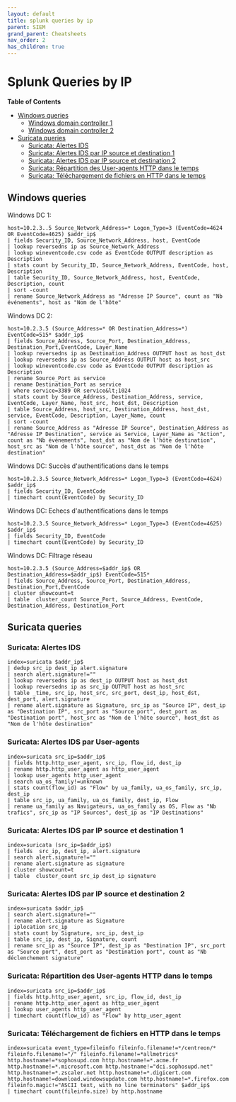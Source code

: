 ```yaml
---
layout: default
title: splunk queries by ip
parent: SIEM
grand_parent: Cheatsheets
nav_order: 2
has_children: true
---
```


# Splunk Queries by IP

**Table of Contents**

 - [Windows queries ](##windows-queries)
   - [Windows domain controller 1 ](##windows-dc-1)
   - [Windows domain controller 2 ](##windows-dc-2)
 - [Suricata queries ](##suricata-queries)
   - [Suricata: Alertes IDS](##suricata:-alertes-ids)
   - [Suricata: Alertes IDS par IP source et destination 1](##suricata-alertes-ids-par-ip-source-et-destination-1)
   - [Suricata: Alertes IDS par IP source et destination 2](##suricata:-alertes-ids-par-ip-source-et-destination-2)
   - [Suricata: Répartition des User-agents HTTP dans le temps](##suricata:repartition-des-user-agents-htt-dans-le-temps)
   - [Suricata: Téléchargement de fichiers en HTTP dans le temps](##suricata:-telechargement-de-fichiers-en-htt-dans-le-temps)


## Windows queries

Windows DC 1:
```
host=10.2.3..5 Source_Network_Address=* Logon_Type=3 (EventCode=4624 OR EventCode=4625) $addr_ip$
| fields Security_ID, Source_Network_Address, host, EventCode
| lookup reversedns ip as Source_Network_Address
| lookup wineventcode.csv code as EventCode OUTPUT description as Description
| stats count by Security_ID, Source_Network_Address, EventCode, host, Description
| table Security_ID, Source_Network_Address, host, EventCode, Description, count
| sort -count
| rename Source_Network_Address as "Adresse IP Source", count as "Nb événements", host as "Nom de l'hôte"
```

Windows DC 2:
```
host=10.2.3.5 (Source_Address=* OR Destination_Address=*) EventCode=515* $addr_ip$
| fields Source_Address, Source_Port, Destination_Address, Destination_Port,EventCode, Layer_Name
| lookup reversedns ip as Destination_Address OUTPUT host as host_dst
| lookup reversedns ip as Source_Address OUTPUT host as host_src
| lookup wineventcode.csv code as EventCode OUTPUT description as Description
| rename Source_Port as service
| rename Destination_Port as service
| where service=3389 OR service&lt;1024
| stats count by Source_Address, Destination_Address, service, EventCode, Layer_Name, host_src, host_dst, Description
| table Source_Address, host_src, Destination_Address, host_dst, service, EventCode, Description, Layer_Name, count
| sort -count
| rename Source_Address as "Adresse IP Source", Destination_Address as "Adresse IP Destination", service as Service, Layer_Name as "Action", count as "Nb événements", host_dst as "Nom de l'hôte destination", host_src as "Nom de l'hôte source", host_dst as "Nom de l'hôte destination"
```

Windows DC: Succès d'authentifications dans le temps
```
host=10.2.3.5 Source_Network_Address=* Logon_Type=3 (EventCode=4624)  $addr_ip$
| fields Security_ID, EventCode
| timechart count(EventCode) by Security_ID
```

Windows DC: Echecs d'authentifications dans le temps
```
host=10.2.3.5 Source_Network_Address=* Logon_Type=3 (EventCode=4625)  $addr_ip$
| fields Security_ID, EventCode
| timechart count(EventCode) by Security_ID
```

Windows DC: Filtrage réseau
```
host=10.2.3.5 (Source_Address=$addr_ip$ OR Destination_Address=$addr_ip$) EventCode=515*
| fields Source_Address, Source_Port, Destination_Address, Destination_Port,EventCode
| cluster showcount=t
| table  cluster_count Source_Port, Source_Address, EventCode, Destination_Address, Destination_Port
```

## Suricata queries

### Suricata: Alertes IDS
```
index=suricata $addr_ip$
| dedup src_ip dest_ip alert.signature
| search alert.signature!=""
| lookup reversedns ip as dest_ip OUTPUT host as host_dst
| lookup reversedns ip as src_ip OUTPUT host as host_src
| table _time, src_ip, host_src, src_port, dest_ip, host_dst, dest_port, alert.signature
| rename alert.signature as Signature, src_ip as "Source IP", dest_ip as "Destination IP", src_port as "Source port", dest_port as "Destination port", host_src as "Nom de l'hôte source", host_dst as "Nom de l'hôte destination"
```
### Suricata: Alertes IDS par User-agents
```
index=suricata src_ip=$addr_ip$
| fields http.http_user_agent, src_ip, flow_id, dest_ip
| rename http.http_user_agent as http_user_agent
| lookup user_agents http_user_agent
| search ua_os_family!=unknown
| stats count(flow_id) as "Flow" by ua_family, ua_os_family, src_ip, dest_ip
| table src_ip, ua_family, ua_os_family, dest_ip, Flow
| rename ua_family as Navigateurs, ua_os_family as OS, Flow as "Nb trafics", src_ip as "IP Sources", dest_ip as "IP Destinations"
```

### Suricata: Alertes IDS par IP source et destination 1
```
index=suricata (src_ip=$addr_ip$)
| fields  src_ip, dest_ip, alert.signature
| search alert.signature!=""
| rename alert.signature as signature
| cluster showcount=t
| table  cluster_count src_ip dest_ip signature
```

### Suricata: Alertes IDS par IP source et destination 2
```
index=suricata $addr_ip$
| search alert.signature!=""
| rename alert.signature as Signature
| iplocation src_ip
| stats count by Signature, src_ip, dest_ip
| table src_ip, dest_ip, Signature, count
| rename src_ip as "Source IP", dest_ip as "Destination IP", src_port as "Source port", dest_port as "Destination port", count as "Nb déclenchement signature"
```

### Suricata: Répartition des User-agents HTTP dans le temps
```
index=suricata src_ip=$addr_ip$
| fields http.http_user_agent, src_ip, flow_id, dest_ip
| rename http.http_user_agent as http_user_agent
| lookup user_agents http_user_agent
| timechart count(flow_id) as "Flow" by http_user_agent
```

### Suricata: Téléchargement de fichiers en HTTP dans le temps
```
index=suricata event_type=fileinfo fileinfo.filename!=*/centreon/* fileinfo.filename!="/" fileinfo.filename!=*allmetrics* http.hostname!=*sophosupd.com http.hostname!=*.acme.fr http.hostname!=*.microsoft.com http.hostname!="dci.sophosupd.net" http.hostname!=*.zscaler.net http.hostname!=*.digicert.com http.hostname!=download.windowsupdate.com http.hostname!=*.firefox.com
fileinfo.magic!="ASCII text, with no line terminators" $addr_ip$
| timechart count(fileinfo.size) by http.hostname
```
